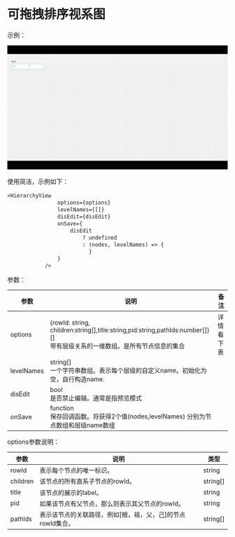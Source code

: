 # 可拖拽排序视系图

示例：

![1706782115426](images/README/1706782115426.png)

使用简洁，示例如下：

```mermaid
<HierarchyView
                options={options}
                levelNames={[]}
                disEdit={disEdit}
                onSave={
                    disEdit
                        ? undefined
                        : (nodes, levelNames) => {
                          }
                }
            />
```

参数：


| 参数       | 说明                                                                                                                            | 备注       |
| ---------- | ------------------------------------------------------------------------------------------------------------------------------- | ---------- |
| options    | {rowId: string, children:string[],title:string,pid:string,pathIds:number[]}[]<br />带有层级关系的一维数组。是所有节点信息的集合 | 详情看下表 |
| levelNames | string[]<br />一个字符串数组。表示每个层级的自定义name。初始化为空，自行构造name.                                               |            |
| disEdit    | bool<br />是否禁止编辑。通常是指预览模式                                                                                        |            |
| onSave     | function<br />保存回调函数。将获得2个值(nodes,levelNames) 分别为节点数组和层级name数组                                          |            |

options参数说明：


| 参数  | 说明                     | 类型   |
| ----- | ------------------------ | ------ |
| rowId | 表示每个节点的唯一标识。 | string |
| children | 该节点的所有直系子节点的rowId。 | string[] |
| title | 该节点的展示的label。 | string |
| pid | 如果该节点有父节点，那么则表示其父节点的rowId。 | string |
| pathIds | 表示该节点的关联路径，例如[根，祖，父，己]的节点rowId集合。 | string[] |

